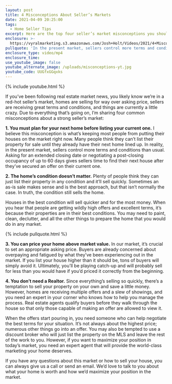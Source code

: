 ```yaml
---
layout: post
title: 4 Misconceptions About Seller’s Markets
date: 2021-04-09 20:25:00
tags:
  - Home Seller Tips
excerpt: Here are the top four seller’s market misconceptions you shouldn’t believe.
enclosure: >-
  https://vyralmarketing.s3.amazonaws.com/Josh+Holt/Videos/2021/4+Misconceptions+About+Seller%E2%80%99s+Markets.mp4
pullquote: 'In the present market, sellers control more terms and conditions than usual.'
enclosure_type: video/mp4
enclosure_time:
use_youtube_image: false
youtube_alternate_image: /uploads/misconceptions-yt.jpg
youtube_code: UUGfxGGqxks
---
```

{% include youtube.html %}

If you’ve been following real estate market news, you likely know we’re in a red-hot seller’s market, homes are selling for way over asking price, sellers are receiving great terms and conditions, and things are currently a little crazy. Due to everything that’s going on, I’m sharing four common misconceptions about a strong seller’s market:

**1\. You must plan for your next home before listing your current one.** I believe this misconception is what’s keeping most people from putting their houses on the market right now. Many people think they can’t list their property for sale until they already have their next home lined up. In reality, in the present market, sellers control more terms and conditions than usual. Asking for an extended closing date or negotiating a post-closing occupancy of up to 60 days gives sellers time to find their next house after they’ve secured an offer on their current one.

**2\. The home’s condition doesn’t matter.** Plenty of people think they can just list their property in any condition and it’ll sell quickly. Sometimes an as-is sale makes sense and is the best approach, but that isn’t normally the case. In truth, the condition still sells the home.&nbsp;

Houses in the best condition will sell quicker and for the most money. When you hear that people are getting wildly high offers and excellent terms, it’s because their properties are in their best conditions. You may need to paint, clean, declutter, and all the other things to prepare the home that you would do in any market.

{% include pullquote.html %}

**3\. You can price your home above market value.** In our market, it’s crucial to set an appropriate asking price. Buyers are already concerned about overpaying and fatigued by what they’ve been experiencing out in the market. If you list your house higher than it should be, tons of buyers will simply avoid it. Ultimately, you’ll be playing catch-up and will probably sell for less than you would have if you’d priced it correctly from the beginning.&nbsp;

**4\. You don’t need a Realtor.** Since everything’s selling so quickly, there’s a temptation to sell your property on your own and save a little money. However, homes are receiving multiple offers and a slew of showings, and you need an expert in your corner who knows how to help you manage the process. Real estate agents qualify buyers before they walk through the house so that only those capable of making an offer are allowed to view it.&nbsp;

When the offers start pouring in, you need someone who can help negotiate the best terms for your situation. It’s not always about the highest price; numerous other things go into an offer. You may also be tempted to use a discount broker who will just list the property on the MLS and leave the rest of the work to you. However, if you want to maximize your position in today’s market, you need an expert agent that will provide the world-class marketing your home deserves.

If you have any questions about this market or how to sell your house, you can always give us a call or send an email. We’d love to talk to you about what your home is worth and how we’d maximize your position in the market.
